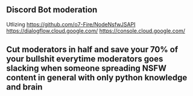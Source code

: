## Discord Bot moderation
Utlizing 
https://github.com/o7-Fire/NodeNsfwJSAPI
https://dialogflow.cloud.google.com/
https://console.cloud.google.com/

## Cut moderators in half and save your 70% of your bullshit everytime moderators goes slacking when someone spreading NSFW content in general with only python knowledge and brain
